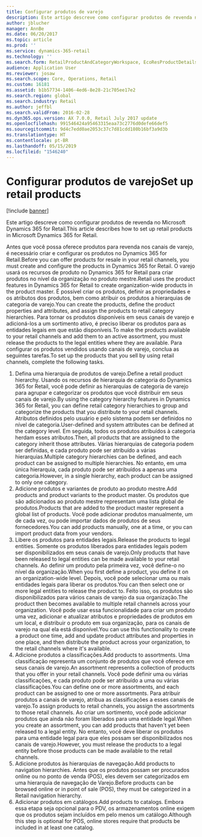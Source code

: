 ```yaml
---
title: Configurar produtos de varejo
description: Este artigo descreve como configurar produtos de revenda no Microsoft Dynamics 365 for Retail.
author: jblucher
manager: AnnBe
ms.date: 06/20/2017
ms.topic: article
ms.prod: ''
ms.service: dynamics-365-retail
ms.technology: ''
ms.search.form: RetailProductAndCategoryWorkspace, EcoResProductDetails
audience: Application User
ms.reviewer: josaw
ms.search.scope: Core, Operations, Retail
ms.custom: 16181
ms.assetid: b1b57734-1406-4ed6-8e28-21c705ee17e2
ms.search.region: global
ms.search.industry: Retail
ms.author: jeffbl
ms.search.validFrom: 2016-02-28
ms.dyn365.ops.version: AX 7.0.0, Retail July 2017 update
ms.openlocfilehash: 991546424a95463315eaa73c2776d0defe66def5
ms.sourcegitcommit: 9d4c7edd0ae2053c37c7d81cdd180b16bf3a9d3b
ms.translationtype: HT
ms.contentlocale: pt-BR
ms.lasthandoff: 05/15/2019
ms.locfileid: "1546240"
---
```

# <a name="set-up-retail-products"></a><span data-ttu-id="e04c3-103">Configurar produtos de varejo</span><span class="sxs-lookup"><span data-stu-id="e04c3-103">Set up retail products</span></span>

[!include [banner](includes/banner.md)]

<span data-ttu-id="e04c3-104">Este artigo descreve como configurar produtos de revenda no Microsoft Dynamics 365 for Retail.</span><span class="sxs-lookup"><span data-stu-id="e04c3-104">This article describes how to set up retail products in Microsoft Dynamics 365 for Retail.</span></span>

<span data-ttu-id="e04c3-105">Antes que você possa oferece produtos para revenda nos canais de varejo, é necessário criar e configurar os produtos no Dynamics 365 for Retail.</span><span class="sxs-lookup"><span data-stu-id="e04c3-105">Before you can offer products for resale in your retail channels, you must create and configure the products in Dynamics 365 for Retail.</span></span> <span data-ttu-id="e04c3-106">O varejo usará os recursos de produto no Dynamics 365 for Retail para criar produtos no nível da organização no produto mestre.</span><span class="sxs-lookup"><span data-stu-id="e04c3-106">Retail uses the product features in Dynamics 365 for Retail to create organization-wide products in the product master.</span></span> <span data-ttu-id="e04c3-107">É possível criar os produtos, definir as propriedades e os atributos dos produtos, bem como atribuir os produtos a hierarquias de categoria de varejo.</span><span class="sxs-lookup"><span data-stu-id="e04c3-107">You can create the products, define the product properties and attributes, and assign the products to retail category hierarchies.</span></span> <span data-ttu-id="e04c3-108">Para tornar os produtos disponíveis em seus canais de varejo e adicioná-los a um sortimento ativo, é preciso liberar os produtos para as entidades legais em que estão disponíveis.</span><span class="sxs-lookup"><span data-stu-id="e04c3-108">To make the products available to your retail channels and add them to an active assortment, you must release the products to the legal entities where they are available.</span></span> <span data-ttu-id="e04c3-109">Para configurar os produtos vendidos usando canais de varejo, conclua as seguintes tarefas.</span><span class="sxs-lookup"><span data-stu-id="e04c3-109">To set up the products that you sell by using retail channels, complete the following tasks.</span></span>

1. <span data-ttu-id="e04c3-110">Defina uma hierarquia de produtos de varejo.</span><span class="sxs-lookup"><span data-stu-id="e04c3-110">Define a retail product hierarchy.</span></span> <span data-ttu-id="e04c3-111">Usando os recursos de hierarquia de categoria do Dynamics 365 for Retail, você pode definir as hierarquias de categoria de varejo para agrupar e categorizar os produtos que você distribuir em seus canais de varejo.</span><span class="sxs-lookup"><span data-stu-id="e04c3-111">By using the category hierarchy features in Dynamics 365 for Retail, you can define retail category hierarchies to group and categorize the products that you distribute to your retail channels.</span></span> <span data-ttu-id="e04c3-112">Atributos definidos pelo usuário e pelo sistema podem ser definidos no nível de categoria.</span><span class="sxs-lookup"><span data-stu-id="e04c3-112">User-defined and system attributes can be defined at the category level.</span></span> <span data-ttu-id="e04c3-113">Em seguida, todos os produtos atribuídos à categoria herdam esses atributos.</span><span class="sxs-lookup"><span data-stu-id="e04c3-113">Then, all products that are assigned to the category inherit those attributes.</span></span> <span data-ttu-id="e04c3-114">Várias hierarquias de categoria podem ser definidas, e cada produto pode ser atribuído a várias hierarquias.</span><span class="sxs-lookup"><span data-stu-id="e04c3-114">Multiple category hierarchies can be defined, and each product can be assigned to multiple hierarchies.</span></span> <span data-ttu-id="e04c3-115">No entanto, em uma única hierarquia, cada produto pode ser atribuídos a apenas uma categoria.</span><span class="sxs-lookup"><span data-stu-id="e04c3-115">However, in a single hierarchy, each product can be assigned to only one category.</span></span>
2. <span data-ttu-id="e04c3-116">Adicione produtos e variantes de produto ao produto mestre.</span><span class="sxs-lookup"><span data-stu-id="e04c3-116">Add products and product variants to the product master.</span></span> <span data-ttu-id="e04c3-117">Os produtos que são adicionados ao produto mestre representam uma lista global de produtos.</span><span class="sxs-lookup"><span data-stu-id="e04c3-117">Products that are added to the product master represent a global list of products.</span></span> <span data-ttu-id="e04c3-118">Você pode adicionar produtos manualmente, um de cada vez, ou pode importar dados de produtos de seus fornecedores.</span><span class="sxs-lookup"><span data-stu-id="e04c3-118">You can add products manually, one at a time, or you can import product data from your vendors.</span></span>
3. <span data-ttu-id="e04c3-119">Libere os produtos para entidades legais.</span><span class="sxs-lookup"><span data-stu-id="e04c3-119">Release the products to legal entities.</span></span> <span data-ttu-id="e04c3-120">Somente os produtos liberados para entidades legais podem ser disponibilizados em seus canais de varejo.</span><span class="sxs-lookup"><span data-stu-id="e04c3-120">Only products that have been released to legal entities can be made available to your retail channels.</span></span> <span data-ttu-id="e04c3-121">Ao definir um produto pela primeira vez, você define-o no nível da organização.</span><span class="sxs-lookup"><span data-stu-id="e04c3-121">When you first define a product, you define it on an organization-wide level.</span></span> <span data-ttu-id="e04c3-122">Depois, você pode selecionar uma ou mais entidades legais para liberar os produtos.</span><span class="sxs-lookup"><span data-stu-id="e04c3-122">You can then select one or more legal entities to release the product to.</span></span> <span data-ttu-id="e04c3-123">Feito isso, os produtos são disponibilizados para vários canais de varejo da sua organização.</span><span class="sxs-lookup"><span data-stu-id="e04c3-123">The product then becomes available to multiple retail channels across your organization.</span></span> <span data-ttu-id="e04c3-124">Você pode usar essa funcionalidade para criar um produto uma vez, adicionar e atualizar atributos e propriedades de produtos em um local, e distribuir o produto em sua organização, para os canais de varejo na qual ela está disponível.</span><span class="sxs-lookup"><span data-stu-id="e04c3-124">You can use this functionality to create a product one time, add and update product attributes and properties in one place, and then distribute the product across your organization, to the retail channels where it's available.</span></span>
4. <span data-ttu-id="e04c3-125">Adicione produtos a classificações.</span><span class="sxs-lookup"><span data-stu-id="e04c3-125">Add products to assortments.</span></span> <span data-ttu-id="e04c3-126">Uma classificação representa um conjunto de produtos que você oferece em seus canais de varejo.</span><span class="sxs-lookup"><span data-stu-id="e04c3-126">An assortment represents a collection of products that you offer in your retail channels.</span></span> <span data-ttu-id="e04c3-127">Você pode definir uma ou várias classificações, e cada produto pode ser atribuído a uma ou várias classificações.</span><span class="sxs-lookup"><span data-stu-id="e04c3-127">You can define one or more assortments, and each product can be assigned to one or more assortments.</span></span> <span data-ttu-id="e04c3-128">Para atribuir produtos a canais de varejo, atribua as classificações a esses canais de varejo.</span><span class="sxs-lookup"><span data-stu-id="e04c3-128">To assign products to retail channels, you assign the assortments to those retail channels.</span></span> <span data-ttu-id="e04c3-129">Ao criar um sortimento, você pode adicionar produtos que ainda não foram liberados para uma entidade legal.</span><span class="sxs-lookup"><span data-stu-id="e04c3-129">When you create an assortment, you can add products that haven't yet been released to a legal entity.</span></span> <span data-ttu-id="e04c3-130">No entanto, você deve liberar os produtos para uma entidade legal para que eles possam ser disponibilizados nos canais de varejo.</span><span class="sxs-lookup"><span data-stu-id="e04c3-130">However, you must release the products to a legal entity before those products can be made available to the retail channels.</span></span>
5. <span data-ttu-id="e04c3-131">Adicione produtos às hierarquias de navegação.</span><span class="sxs-lookup"><span data-stu-id="e04c3-131">Add products to navigation hierarchies.</span></span> <span data-ttu-id="e04c3-132">Antes que os produtos possam ser procurados online ou no ponto de venda (POS), eles devem ser categorizados em uma hierarquia de navegação de Varejo.</span><span class="sxs-lookup"><span data-stu-id="e04c3-132">Before products can be browsed online or in point of sale (POS), they must be categorized in a Retail navigation hierarchy.</span></span>
6. <span data-ttu-id="e04c3-133">Adicionar produtos em catálogos.</span><span class="sxs-lookup"><span data-stu-id="e04c3-133">Add products to catalogs.</span></span> <span data-ttu-id="e04c3-134">Embora essa etapa seja opcional para o PDV, os armazenamentos online exigem que os produtos sejam incluídos em pelo menos um catálogo.</span><span class="sxs-lookup"><span data-stu-id="e04c3-134">Although this step is optional for POS, online stores require that products be included in at least one catalog.</span></span>
